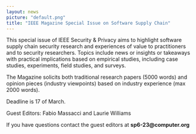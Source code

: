 ```yaml
---
layout: news
picture: "default.png"
title: "IEEE Magazine Special Issue on Software Supply Chain"
---
```


This special issue of IEEE Security & Privacy aims to highlight software supply chain security research and experiences of value to practitioners and to security researchers.  Topics include news or insights or takeaways with practical implications based on empirical studies, including case studies, experiments, field studies, and surveys.

The Magazine solicits both traditional research papers (5000 words) and opinion pieces (industry viewpoints) based on industry experience (max 2000 words).

Deadline is 17 of March. 

Guest Editors: Fabio Massacci and Laurie Williams

If you have questions contact the guest editors at __sp6-23@computer.org__